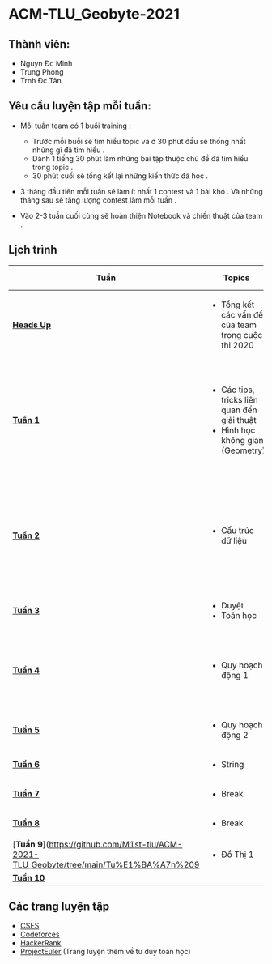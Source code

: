 # ACM-TLU_Geobyte-2021
## Thành viên:
- Nguyn Đc Minh
- Trung Phong
- Trnh Đc Tân

## Yêu cầu luyện tập mỗi tuần:
- Mỗi tuần team có 1 buổi training : </br>

    * Trước mỗi buỗi sẽ tìm hiểu topic và ở 30 phút đầu sẽ thống nhất những gì đã tìm hiểu .  
    * Dành 1 tiếng 30 phút làm những bài tập thuộc chủ đề đã tìm hiểu trong topic .
    * 30 phút cuối sẽ tổng kết lại những kiến thức đã học .
- 3 tháng đầu tiên mỗi tuần sẽ làm ít nhất 1 contest và 1 bài khó . Và những tháng sau sẽ tăng lượng contest làm mỗi tuần .
- Vào 2-3 tuần cuối cùng sẽ hoàn thiện Notebook và chiến thuật của team .
## Lịch trình
|Tuần|Topics| Bài tập |Ghi chú|
| --- | --- |  ---|  --- |
|[**Heads Up**](https://github.com/Drake1st/ACM-OLP-2021-TLU)| <ul><li>Tổng kết các vấn đề của team trong cuộc thi 2020 </li> |||
|[**Tuần 1**](https://github.com/M1st-tlu/ACM-2021-TLU_Geobyte/tree/main/Tu%E1%BA%A7n%201)|<ul><li> Các tips, tricks liên quan đến giải thuật</li><li> Hình học không gian (Geometry) </li> |[link](https://github.com/M1st-tlu/ACM-2021-TLU_Geobyte/tree/main/Tu%E1%BA%A7n%201/B%C3%A0i%20t%E1%BA%ADp)|<ul><li> Bọn mình sẽ cố gắng update những tip , tricks mà team biết </li>|
|[**Tuần 2**](https://github.com/M1st-tlu/ACM-2021-TLU_Geobyte/tree/main/Tu%E1%BA%A7n%202)|<ul><li> Cấu trúc dữ liệu</li>||<ul><li> Tìm hiểu thêm được ctdl : bitset và Fenwick tree </li>|
|[**Tuần 3**](https://github.com/M1st-tlu/ACM-2021-TLU_Geobyte/tree/main/Tu%E1%BA%A7n%203)|<ul><li> Duyệt</li><li>Toán học |||
|[**Tuần 4**](https://github.com/M1st-tlu/ACM-2021-TLU_Geobyte/tree/main/Tu%E1%BA%A7n%204)|<ul><li> Quy hoạch động 1</li>||<ul><li> Tìm hiểu các dạng DP cơ bản|
|[**Tuần 5**](https://github.com/M1st-tlu/ACM-2021-TLU_Geobyte/tree/main/Tu%E1%BA%A7n%205)|<ul><li> Quy hoạch động 2</li>|||
|[**Tuần 6**](https://github.com/M1st-tlu/ACM-2021-TLU_Geobyte/tree/main/Tu%E1%BA%A7n%206)|<ul><li> String</li>|||
|[**Tuần 7**](https://github.com/M1st-tlu/ACM-2021-TLU_Geobyte/tree/main/Tu%E1%BA%A7n%207)|<ul><li> Break </li>|||
|[**Tuần 8**](https://github.com/M1st-tlu/ACM-2021-TLU_Geobyte/tree/main/Tu%E1%BA%A7n%208)|<ul><li> Break</li>|||
|[**Tuần 9**](https://github.com/M1st-tlu/ACM-2021-TLU_Geobyte/tree/main/Tu%E1%BA%A7n%209|<ul><li> Đồ Thị 1</li>|||
|[**Tuần 10**](https://github.com/Drake1st/ACM-OLP-2021-TLU)||||


## Các trang luyện tập
   - [CSES](https://cses.fi/problemset/)
   - [Codeforces](https://codeforces.com/)
   - [HackerRank](https://www.hackerrank.com/)
   - [ProjectEuler](https://projecteuler.net/) (Trang luyện thêm về tư duy toán học)

